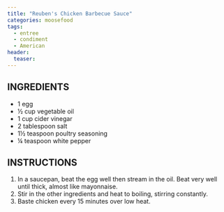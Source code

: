 ```yaml
---
title: "Reuben's Chicken Barbecue Sauce"
categories: moosefood
tags: 
  - entree
  - condiment
  - American
header:
  teaser:
---
```


## INGREDIENTS
* 1 egg
* ½ cup vegetable oil
* 1 cup cider vinegar
* 2 tablespoon salt
* 1½ teaspoon poultry seasoning
* ¼ teaspoon white pepper

## INSTRUCTIONS
1.  In a saucepan, beat the egg well then stream in the oil. Beat very well until thick, almost like mayonnaise. 
2.  Stir in the other ingredients and heat to boiling, stirring constantly. 
3.  Baste chicken every 15 minutes over low heat.


